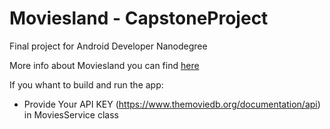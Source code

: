 # Moviesland - CapstoneProject

Final project for Android Developer Nanodegree

More info about Moviesland you can find <a href="https://github.com/NikitaZhelonkin/CapstoneProject/blob/master/Capstone_Stage1.pdf">here</a>

If you whant to build and run the app:
 - Provide Your API KEY (https://www.themoviedb.org/documentation/api) in MoviesService class
